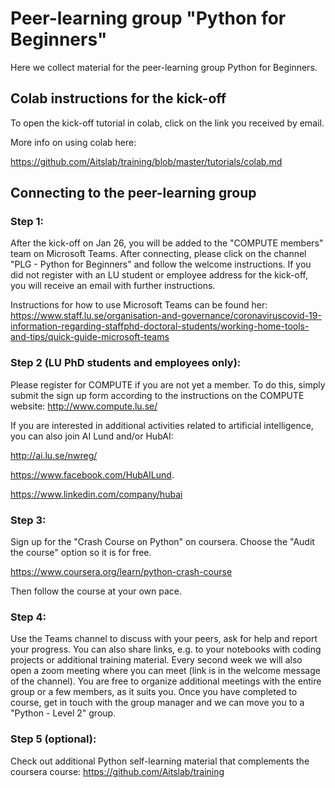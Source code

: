 # Peer-learning group "Python for Beginners"
Here we collect material for the peer-learning group Python for Beginners.

## Colab instructions for the kick-off

To open the kick-off tutorial in colab, click on the link you received by email. 

More info on using colab here:

https://github.com/Aitslab/training/blob/master/tutorials/colab.md

## Connecting to the peer-learning group
### Step 1:
After the kick-off  on Jan 26, you will be added to the "COMPUTE members" team on Microsoft Teams. After connecting, please click on the channel "PLG - Python for Beginners" and follow the welcome instructions. If you did not register with an LU student or employee address for the kick-off, you will receive an email with further instructions. 

Instructions for how to use Microsoft Teams can be found her: https://www.staff.lu.se/organisation-and-governance/coronaviruscovid-19-information-regarding-staffphd-doctoral-students/working-home-tools-and-tips/quick-guide-microsoft-teams

### Step 2 (LU PhD students and employees only):
Please register for COMPUTE if you are not yet a member. To do this, simply submit the sign up form according to the instructions on the COMPUTE website: http://www.compute.lu.se/

If you are interested in additional activities related to artificial intelligence, you can also join AI Lund and/or HubAI:

http://ai.lu.se/nwreg/

https://www.facebook.com/HubAILund.

https://www.linkedin.com/company/hubai

### Step 3:
Sign up for the "Crash Course on Python" on coursera. Choose the "Audit the course" option so it is for free.

https://www.coursera.org/learn/python-crash-course
 
Then follow the course at your own pace.

### Step 4:
Use the Teams channel to discuss with your peers, ask for help and report your progress. You can also share links, e.g. to your notebooks with coding projects or additional training material. Every second week we will also open a zoom meeting where you can meet (link is in the welcome message of the channel). You are free to organize additional meetings with the entire group or a few members, as it suits you. Once you have completed to course, get in touch with the group manager and we can move you to a "Python - Level 2" group.


### Step 5 (optional):
Check out additional Python self-learning material that complements the coursera course: https://github.com/Aitslab/training


